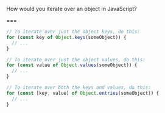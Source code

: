 How would you iterate over an object in JavaScript?

===

```js
// To iterate over just the object keys, do this:
for (const key of Object.keys(someObject)) {
  // ...
}

// To iterate over just the object values, do this:
for (const value of Object.values(someObject)) {
  // ...
}

// To iterate over both the keys and values, do this:
for (const [key, value] of Object.entries(someObject)) {
  // ...
}
```
